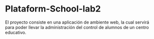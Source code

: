 # Plataform-School-lab2
El proyecto consiste en una aplicación de ambiente web, la cual servirá para poder llevar la administración del control de alumnos de un centro educativo.

